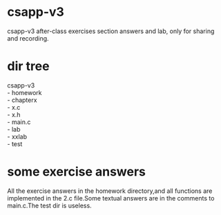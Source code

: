 # csapp-v3
csapp-v3 after-class exercises section answers and lab, only for sharing and recording.

# dir tree
csapp-v3  
	- homework  
		- chapterx  
			- x.c  
			- x.h  
			- main.c  
	- lab  
		- xxlab  
	- test  

# some exercise answers
All the exercise answers in the homework directory,and all functions are implemented in the 2.c file.Some textual answers are in the comments to main.c.The test dir is useless.
